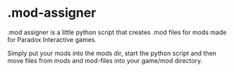 # .mod-assigner
.mod assigner is a little python script that creates .mod files for mods made for Paradox
Interactive games.

Simply put your mods into the mods dir, start the python script and then move files from 
mods and mod-files into your game/mod directory. 
